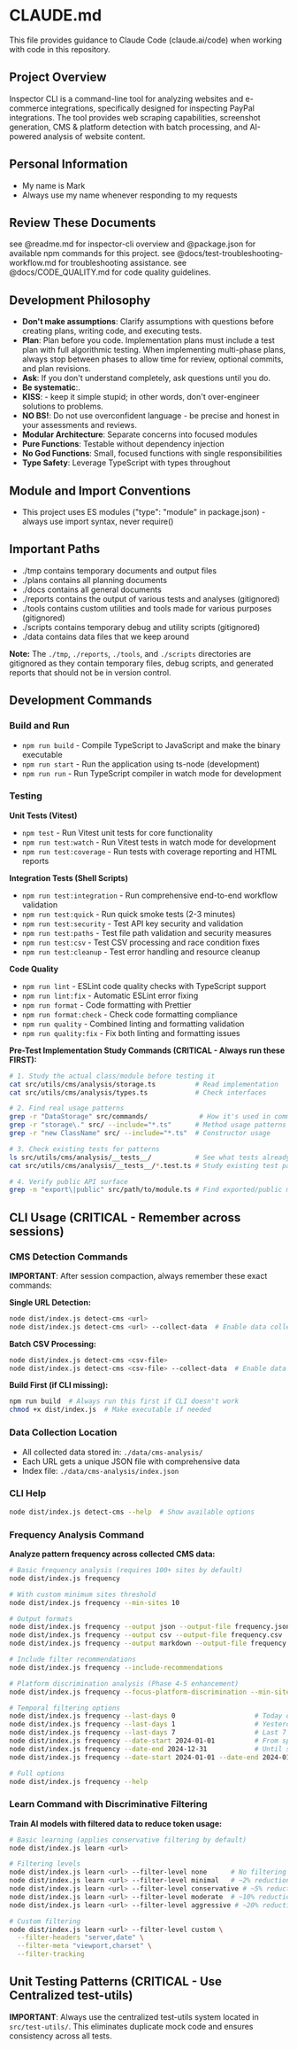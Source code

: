 # CLAUDE.md

This file provides guidance to Claude Code (claude.ai/code) when working with code in this repository.

## Project Overview

Inspector CLI is a command-line tool for analyzing websites and e-commerce integrations, specifically designed for inspecting PayPal integrations. The tool provides web scraping capabilities, screenshot generation, CMS & platform detection with batch processing, and AI-powered analysis of website content.

## Personal Information

- My name is Mark
- Always use my name whenever responding to my requests

## Review These Documents

see @readme.md for inspector-cli overview and @package.json for available npm commands for this project.
see @docs/test-troubleshooting-workflow.md for troubleshooting assistance.
see @docs/CODE_QUALITY.md for code quality guidelines.

## Development Philosophy

- **Don't make assumptions**: Clarify assumptions with questions before creating plans, writing code, and executing tests.
- **Plan**: Plan before you code. Implementation plans must include a test plan with full algorithmic testing. When implementing multi-phase plans, always stop between phases to allow time for review, optional commits, and plan revisions.
- **Ask**: If you don't understand completely, ask questions until you do.
- **Be systematic**:.
- **KISS**: - keep it simple stupid; in other words, don't over-engineer solutions to problems.
- **NO BS!**: Do not use overconfident language - be precise and honest in your assessments and reviews.
- **Modular Architecture**: Separate concerns into focused modules
- **Pure Functions**: Testable without dependency injection
- **No God Functions**: Small, focused functions with single responsibilities
- **Type Safety**: Leverage TypeScript with types throughout

## Module and Import Conventions

- This project uses ES modules ("type": "module" in package.json) - always use import syntax, never require()

## Important Paths

- ./tmp contains temporary documents and output files
- ./plans contains all planning documents
- ./docs contains all general documents
- ./reports contains the output of various tests and analyses (gitignored)
- ./tools contains custom utilities and tools made for various purposes (gitignored)
- ./scripts contains temporary debug and utility scripts (gitignored)
- ./data contains data files that we keep around

**Note:** The `./tmp`, `./reports`, `./tools`, and `./scripts` directories are gitignored as they contain temporary files, debug scripts, and generated reports that should not be in version control.

## Development Commands

### Build and Run

- `npm run build` - Compile TypeScript to JavaScript and make the binary executable
- `npm run start` - Run the application using ts-node (development)
- `npm run run` - Run TypeScript compiler in watch mode for development

### Testing

**Unit Tests (Vitest)**

- `npm test` - Run Vitest unit tests for core functionality
- `npm run test:watch` - Run Vitest tests in watch mode for development
- `npm run test:coverage` - Run tests with coverage reporting and HTML reports

**Integration Tests (Shell Scripts)**

- `npm run test:integration` - Run comprehensive end-to-end workflow validation
- `npm run test:quick` - Run quick smoke tests (2-3 minutes)
- `npm run test:security` - Test API key security and validation
- `npm run test:paths` - Test file path validation and security measures
- `npm run test:csv` - Test CSV processing and race condition fixes
- `npm run test:cleanup` - Test error handling and resource cleanup

**Code Quality**

- `npm run lint` - ESLint code quality checks with TypeScript support
- `npm run lint:fix` - Automatic ESLint error fixing
- `npm run format` - Code formatting with Prettier
- `npm run format:check` - Check code formatting compliance
- `npm run quality` - Combined linting and formatting validation
- `npm run quality:fix` - Fix both linting and formatting issues

**Pre-Test Implementation Study Commands (CRITICAL - Always run these FIRST):**

```bash
# 1. Study the actual class/module before testing it
cat src/utils/cms/analysis/storage.ts          # Read implementation
cat src/utils/cms/analysis/types.ts            # Check interfaces

# 2. Find real usage patterns
grep -r "DataStorage" src/commands/             # How it's used in commands
grep -r "storage\." src/ --include="*.ts"      # Method usage patterns
grep -r "new ClassName" src/ --include="*.ts"  # Constructor usage

# 3. Check existing tests for patterns
ls src/utils/cms/analysis/__tests__/           # See what tests already exist
cat src/utils/cms/analysis/__tests__/*.test.ts # Study existing test patterns

# 4. Verify public API surface
grep -n "export\|public" src/path/to/module.ts # Find exported/public members
```

## CLI Usage (CRITICAL - Remember across sessions)

### CMS Detection Commands

**IMPORTANT**: After session compaction, always remember these exact commands:

**Single URL Detection:**

```bash
node dist/index.js detect-cms <url>
node dist/index.js detect-cms <url> --collect-data  # Enable data collection
```

**Batch CSV Processing:**

```bash
node dist/index.js detect-cms <csv-file>
node dist/index.js detect-cms <csv-file> --collect-data  # Enable data collection
```

**Build First (if CLI missing):**

```bash
npm run build  # Always run this first if CLI doesn't work
chmod +x dist/index.js  # Make executable if needed
```

### Data Collection Location

- All collected data stored in: `./data/cms-analysis/`
- Each URL gets a unique JSON file with comprehensive data
- Index file: `./data/cms-analysis/index.json`

### CLI Help

```bash
node dist/index.js detect-cms --help  # Show available options
```

### Frequency Analysis Command

**Analyze pattern frequency across collected CMS data:**

```bash
# Basic frequency analysis (requires 100+ sites by default)
node dist/index.js frequency

# With custom minimum sites threshold
node dist/index.js frequency --min-sites 10

# Output formats
node dist/index.js frequency --output json --output-file frequency.json
node dist/index.js frequency --output csv --output-file frequency.csv
node dist/index.js frequency --output markdown --output-file frequency.md

# Include filter recommendations
node dist/index.js frequency --include-recommendations

# Platform discrimination analysis (Phase 4-5 enhancement)
node dist/index.js frequency --focus-platform-discrimination --min-sites 10

# Temporal filtering options
node dist/index.js frequency --last-days 0                    # Today only
node dist/index.js frequency --last-days 1                    # Yesterday and today
node dist/index.js frequency --last-days 7                    # Last 7 days + today
node dist/index.js frequency --date-start 2024-01-01          # From specific date
node dist/index.js frequency --date-end 2024-12-31            # Until specific date
node dist/index.js frequency --date-start 2024-01-01 --date-end 2024-01-31  # Date range

# Full options
node dist/index.js frequency --help
```

### Learn Command with Discriminative Filtering

**Train AI models with filtered data to reduce token usage:**

```bash
# Basic learning (applies conservative filtering by default)
node dist/index.js learn <url>

# Filtering levels
node dist/index.js learn <url> --filter-level none      # No filtering
node dist/index.js learn <url> --filter-level minimal   # ~2% reduction
node dist/index.js learn <url> --filter-level conservative # ~5% reduction (default)
node dist/index.js learn <url> --filter-level moderate  # ~10% reduction
node dist/index.js learn <url> --filter-level aggressive # ~20% reduction

# Custom filtering
node dist/index.js learn <url> --filter-level custom \
  --filter-headers "server,date" \
  --filter-meta "viewport,charset" \
  --filter-tracking
```

## Unit Testing Patterns (CRITICAL - Use Centralized test-utils)

**IMPORTANT**: Always use the centralized test-utils system located in `src/test-utils/`. This eliminates duplicate mock code and ensures consistency across all tests.
